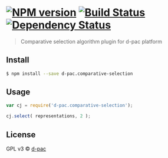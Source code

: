 #  [![NPM version][npm-image]][npm-url] [![Build Status][travis-image]][travis-url] [![Dependency Status][daviddm-url]][daviddm-image]

> Comparative selection algorithm plugin for d-pac platform


## Install

```sh
$ npm install --save d-pac.comparative-selection
```


## Usage

```js
var cj = require('d-pac.comparative-selection');

cj.select( representations, 2 );
```


## License

GPL v3 © [d-pac](http://www.d-pac.be)


[npm-url]: https://npmjs.org/package/d-pac.comparative-selection
[npm-image]: https://badge.fury.io/js/d-pac.comparative-selection.svg
[travis-url]: https://travis-ci.org/d-pac/d-pac.comparative-selection
[travis-image]: https://travis-ci.org/d-pac/d-pac.comparative-selection.svg?branch=master
[daviddm-url]: https://david-dm.org/d-pac/d-pac.comparative-selection.svg?theme=shields.io
[daviddm-image]: https://david-dm.org/d-pac/d-pac.comparative-selection
